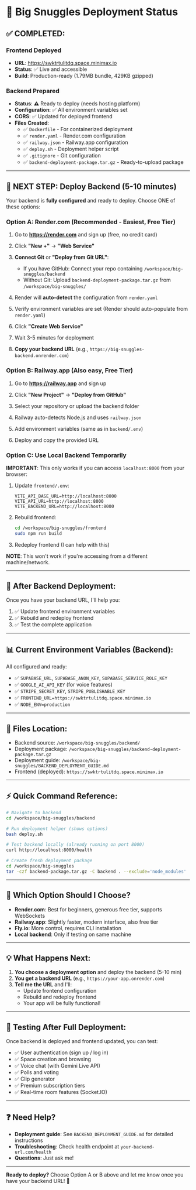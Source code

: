 # 🎉 Big Snuggles Deployment Status

## ✅ COMPLETED:

### Frontend Deployed
- **URL**: https://swktrtulitdq.space.minimax.io
- **Status**: ✅ Live and accessible
- **Build**: Production-ready (1.79MB bundle, 429KB gzipped)

### Backend Prepared
- **Status**: ⚠️ Ready to deploy (needs hosting platform)
- **Configuration**: ✅ All environment variables set
- **CORS**: ✅ Updated for deployed frontend
- **Files Created**:
  - ✅ `Dockerfile` - For containerized deployment
  - ✅ `render.yaml` - Render.com configuration
  - ✅ `railway.json` - Railway.app configuration
  - ✅ `deploy.sh` - Deployment helper script
  - ✅ `.gitignore` - Git configuration
  - ✅ `backend-deployment-package.tar.gz` - Ready-to-upload package

---

## 🚀 NEXT STEP: Deploy Backend (5-10 minutes)

Your backend is **fully configured** and ready to deploy. Choose ONE of these options:

### **Option A: Render.com** (Recommended - Easiest, Free Tier)

1. Go to **https://render.com** and sign up (free, no credit card)

2. Click **"New +"** → **"Web Service"**

3. **Connect Git** or **"Deploy from Git URL"**:
   - If you have GitHub: Connect your repo containing `/workspace/big-snuggles/backend`
   - Without Git: Upload `backend-deployment-package.tar.gz` from `/workspace/big-snuggles/`

4. Render will **auto-detect** the configuration from `render.yaml`

5. Verify environment variables are set (Render should auto-populate from `render.yaml`)

6. Click **"Create Web Service"**

7. Wait 3-5 minutes for deployment

8. **Copy your backend URL** (e.g., `https://big-snuggles-backend.onrender.com`)

### **Option B: Railway.app** (Also easy, Free Tier)

1. Go to **https://railway.app** and sign up

2. Click **"New Project"** → **"Deploy from GitHub"**

3. Select your repository or upload the backend folder

4. Railway auto-detects Node.js and uses `railway.json`

5. Add environment variables (same as in `backend/.env`)

6. Deploy and copy the provided URL

### **Option C: Use Local Backend Temporarily**

**IMPORTANT**: This only works if you can access `localhost:8000` from your browser:

1. Update `frontend/.env`:
   ```env
   VITE_API_BASE_URL=http://localhost:8000
   VITE_API_URL=http://localhost:8000
   VITE_BACKEND_URL=http://localhost:8000
   ```

2. Rebuild frontend:
   ```bash
   cd /workspace/big-snuggles/frontend
   sudo npm run build
   ```

3. Redeploy frontend (I can help with this)

**NOTE**: This won't work if you're accessing from a different machine/network.

---

## 🔄 After Backend Deployment:

Once you have your backend URL, I'll help you:

1. ✅ Update frontend environment variables
2. ✅ Rebuild and redeploy frontend
3. ✅ Test the complete application

---

## 📊 Current Environment Variables (Backend):

All configured and ready:
- ✅ `SUPABASE_URL`, `SUPABASE_ANON_KEY`, `SUPABASE_SERVICE_ROLE_KEY`
- ✅ `GOOGLE_AI_API_KEY` (for voice features)
- ✅ `STRIPE_SECRET_KEY`, `STRIPE_PUBLISHABLE_KEY`
- ✅ `FRONTEND_URL=https://swktrtulitdq.space.minimax.io`
- ✅ `NODE_ENV=production`

---

## 📁 Files Location:

- Backend source: `/workspace/big-snuggles/backend/`
- Deployment package: `/workspace/big-snuggles/backend-deployment-package.tar.gz`
- Deployment guide: `/workspace/big-snuggles/BACKEND_DEPLOYMENT_GUIDE.md`
- Frontend (deployed): `https://swktrtulitdq.space.minimax.io`

---

## ⚡ Quick Command Reference:

```bash
# Navigate to backend
cd /workspace/big-snuggles/backend

# Run deployment helper (shows options)
bash deploy.sh

# Test backend locally (already running on port 8000)
curl http://localhost:8000/health

# Create fresh deployment package
cd /workspace/big-snuggles
tar -czf backend-package.tar.gz -C backend . --exclude='node_modules'
```

---

## 🤔 Which Option Should I Choose?

- **Render.com**: Best for beginners, generous free tier, supports WebSockets
- **Railway.app**: Slightly faster, modern interface, also free tier
- **Fly.io**: More control, requires CLI installation
- **Local backend**: Only if testing on same machine

---

## 💡 What Happens Next:

1. **You choose a deployment option** and deploy the backend (5-10 min)
2. **You get a backend URL** (e.g., `https://your-app.onrender.com`)
3. **Tell me the URL** and I'll:
   - Update frontend configuration
   - Rebuild and redeploy frontend
   - Your app will be fully functional!

---

## 🧪 Testing After Full Deployment:

Once backend is deployed and frontend updated, you can test:

- ✅ User authentication (sign up / log in)
- ✅ Space creation and browsing
- ✅ Voice chat (with Gemini Live API)
- ✅ Polls and voting
- ✅ Clip generator
- ✅ Premium subscription tiers
- ✅ Real-time room features (Socket.IO)

---

## ❓ Need Help?

- **Deployment guide**: See `BACKEND_DEPLOYMENT_GUIDE.md` for detailed instructions
- **Troubleshooting**: Check health endpoint at `your-backend-url.com/health`
- **Questions**: Just ask me!

---

**Ready to deploy?** Choose Option A or B above and let me know once you have your backend URL! 🚀
